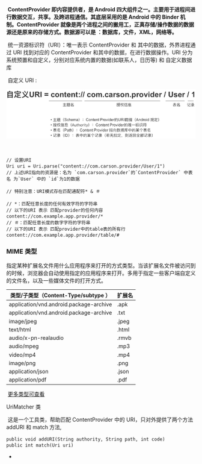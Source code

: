 ​	**ContentProvider 即内容提供者，是 Android 四大组件之一。主要用于进程间进行数据交互，共享。及跨进程通信。其底层采用的是 Android 中的 Binder 机制。ContentProvider 就像是两个进程之间的搬用工，正真存储/操作数据的数据源还是原来的存储方式。数据源可以是 ：数据库，文件，XML，网络等。**

​		统一资源标识符（URI）：唯一表示 ContentProvider 和 其中的数据，外界进程通过 URI 找到对应的 ContentProvider 和其中的数据，在进行数据操作。URI 分为系统预置和自定义，分别对应系统内置的数据(如联系人，日历等) 和 自定义数据库

​		自定义 URI :

 ![示意图](Untitled.assets/aHR0cDovL3VwbG9hZC1pbWFnZXMuamlhbnNodS5pby91cGxvYWRfaW1hZ2VzLzk0NDM2NS05NjAxOWEyMDU0ZWIyN2NmLnBuZz9pbWFnZU1vZ3IyL2F1dG8tb3JpZW50L3N0cmlwJTdDaW1hZ2VWaWV3Mi8yL3cvMTI0MA.jpg) 

​	

```
// 设置URI
Uri uri = Uri.parse("content://com.carson.provider/User/1") 
// 上述URI指向的资源是：名为 `com.carson.provider`的`ContentProvider` 中表名 为`User` 中的 `id`为1的数据

// 特别注意：URI模式存在匹配通配符* & ＃

// *：匹配任意长度的任何有效字符的字符串
// 以下的URI 表示 匹配provider的任何内容
content://com.example.app.provider/* 
// ＃：匹配任意长度的数字字符的字符串
// 以下的URI 表示 匹配provider中的table表的所有行
content://com.example.app.provider/table/# 
```

### MIME 类型

​		指定某种扩展名文件用什么应用程序来打开的方式类型。当该扩展名文件被访问到的时候，浏览器会自动使用指定的应用程序来打开。多用于指定一些客户端自定义的文件名，以及一些媒体文件的打开方式。

| 类型/子类型（Content-Type/subtype ）    | 扩展名 |
| --------------------------------------- | ------ |
| application/vnd.android.package-archive | .apk   |
| application/vnd.android.package-archive | .txt   |
| image/jpeg                              | .jpeg  |
| text/html                               | .html  |
| audio/x-pn-realaudio                    | .rmvb  |
| audio/mpeg                              | .mp3   |
| video/mp4                               | .mp4   |
| image/png                               | .png   |
| application/json                        | .json  |
| application/pdf                         | .pdf   |

​	[更多类型可查看](https://blog.csdn.net/ouyang_peng/article/details/47102537)

UriMatcher 类

​		这是一个工具类，帮助匹配 ContentProvider 中的 URI，只对外提供了两个方法  addURI 和 match 方法,

```
public void addURI(String authority, String path, int code)
public int match(Uri uri)
```

- 